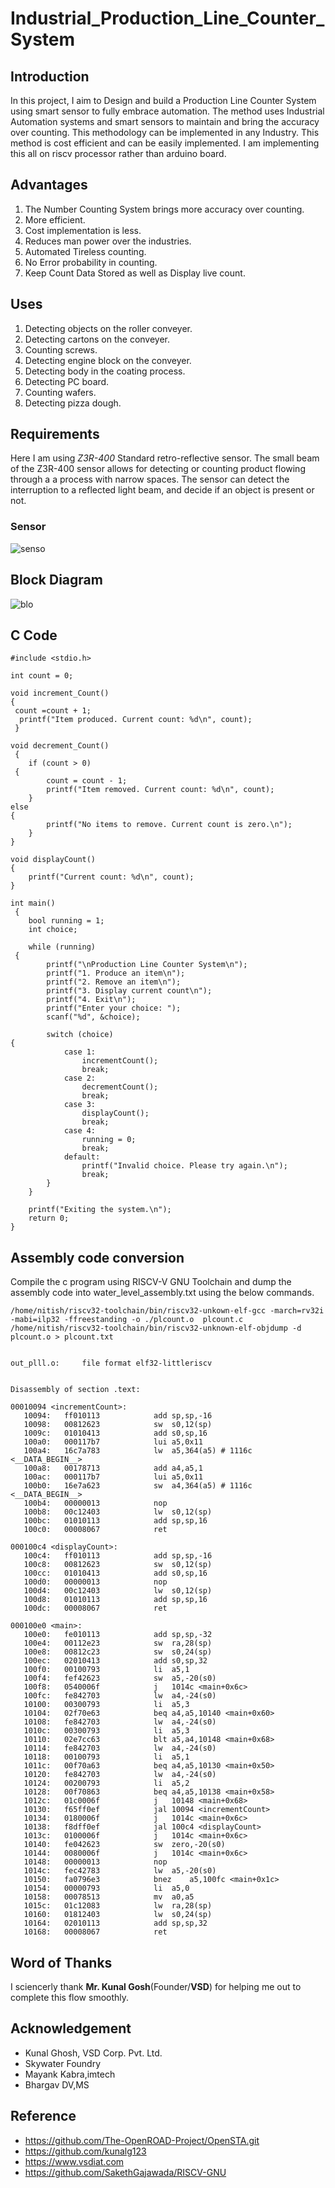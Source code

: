 # Industrial_Production_Line_Counter_System
## Introduction 

In this project, I aim to Design and build a Production Line Counter System  using smart sensor to fully embrace automation. The method uses Industrial Automation systems and smart sensors to maintain and bring the accuracy over counting. This methodology can be implemented in any Industry. This method is cost efficient and can be easily implemented. I am implementing this all on riscv processor rather than arduino board.

## Advantages
1. The Number Counting System brings more accuracy over counting.
2. More efficient.
3. Cost implementation is less.
4. Reduces man power over the industries.
5. Automated Tireless counting.
6. No Error probability in counting.
7. Keep Count Data Stored as well as Display live count.

## Uses
1. Detecting objects on the roller conveyer.
2. Detecting cartons on the conveyer.
3. Counting screws.
4. Detecting engine block on the conveyer.
5. Detecting body in the coating process.
6. Detecting PC board.
7. Counting wafers.
8. Detecting pizza dough.
## Requirements

Here I am using *Z3R-400* Standard retro-reflective sensor. The small beam of the Z3R-400 sensor allows for detecting or counting product flowing through a a process with narrow spaces. The sensor can detect the interruption to a reflected light beam, and decide if an object is present or not.
### Sensor

![senso](https://github.com/nitishkumar515/Industrial_Production_Line_Counter_System/assets/140998638/141af6b3-3514-4de2-8863-4a59784917e2)



## Block Diagram
![blo](https://github.com/nitishkumar515/Industrial_Production_Line_Counter_System/assets/140998638/8e505ea4-a3b2-4001-a0fc-fe4a352251a0)




## C Code
```
#include <stdio.h>

int count = 0;

void increment_Count()
{
 count =count + 1;
  printf("Item produced. Current count: %d\n", count);
 }

void decrement_Count()
 {
    if (count > 0)
 {
        count = count - 1;
        printf("Item removed. Current count: %d\n", count);
    }
else
{
        printf("No items to remove. Current count is zero.\n");
    }
}

void displayCount()
{
    printf("Current count: %d\n", count);
}

int main()
 {
    bool running = 1;
    int choice;

    while (running)
 {
        printf("\nProduction Line Counter System\n");
        printf("1. Produce an item\n");
        printf("2. Remove an item\n");
        printf("3. Display current count\n");
        printf("4. Exit\n");
        printf("Enter your choice: ");
        scanf("%d", &choice);

        switch (choice)
{
            case 1:
                incrementCount();
                break;
            case 2:
                decrementCount();
                break;
            case 3:
                displayCount();
                break;
            case 4:
                running = 0;
                break;
            default:
                printf("Invalid choice. Please try again.\n");
                break;
        }
    }

    printf("Exiting the system.\n");
    return 0;
}
```

## Assembly code conversion

Compile the c program using RISCV-V GNU Toolchain and dump the assembly code into water_level_assembly.txt using the below commands.
```
/home/nitish/riscv32-toolchain/bin/riscv32-unkown-elf-gcc -march=rv32i -mabi=ilp32 -ffreestanding -o ./plcount.o  plcount.c
/home/nitish/riscv32-toolchain/bin/riscv32-unknown-elf-objdump -d  plcount.o > plcount.txt
```
```

out_plll.o:     file format elf32-littleriscv


Disassembly of section .text:

00010094 <incrementCount>:
   10094:	ff010113          	add	sp,sp,-16
   10098:	00812623          	sw	s0,12(sp)
   1009c:	01010413          	add	s0,sp,16
   100a0:	000117b7          	lui	a5,0x11
   100a4:	16c7a783          	lw	a5,364(a5) # 1116c <__DATA_BEGIN__>
   100a8:	00178713          	add	a4,a5,1
   100ac:	000117b7          	lui	a5,0x11
   100b0:	16e7a623          	sw	a4,364(a5) # 1116c <__DATA_BEGIN__>
   100b4:	00000013          	nop
   100b8:	00c12403          	lw	s0,12(sp)
   100bc:	01010113          	add	sp,sp,16
   100c0:	00008067          	ret

000100c4 <displayCount>:
   100c4:	ff010113          	add	sp,sp,-16
   100c8:	00812623          	sw	s0,12(sp)
   100cc:	01010413          	add	s0,sp,16
   100d0:	00000013          	nop
   100d4:	00c12403          	lw	s0,12(sp)
   100d8:	01010113          	add	sp,sp,16
   100dc:	00008067          	ret

000100e0 <main>:
   100e0:	fe010113          	add	sp,sp,-32
   100e4:	00112e23          	sw	ra,28(sp)
   100e8:	00812c23          	sw	s0,24(sp)
   100ec:	02010413          	add	s0,sp,32
   100f0:	00100793          	li	a5,1
   100f4:	fef42623          	sw	a5,-20(s0)
   100f8:	0540006f          	j	1014c <main+0x6c>
   100fc:	fe842703          	lw	a4,-24(s0)
   10100:	00300793          	li	a5,3
   10104:	02f70e63          	beq	a4,a5,10140 <main+0x60>
   10108:	fe842703          	lw	a4,-24(s0)
   1010c:	00300793          	li	a5,3
   10110:	02e7cc63          	blt	a5,a4,10148 <main+0x68>
   10114:	fe842703          	lw	a4,-24(s0)
   10118:	00100793          	li	a5,1
   1011c:	00f70a63          	beq	a4,a5,10130 <main+0x50>
   10120:	fe842703          	lw	a4,-24(s0)
   10124:	00200793          	li	a5,2
   10128:	00f70863          	beq	a4,a5,10138 <main+0x58>
   1012c:	01c0006f          	j	10148 <main+0x68>
   10130:	f65ff0ef          	jal	10094 <incrementCount>
   10134:	0180006f          	j	1014c <main+0x6c>
   10138:	f8dff0ef          	jal	100c4 <displayCount>
   1013c:	0100006f          	j	1014c <main+0x6c>
   10140:	fe042623          	sw	zero,-20(s0)
   10144:	0080006f          	j	1014c <main+0x6c>
   10148:	00000013          	nop
   1014c:	fec42783          	lw	a5,-20(s0)
   10150:	fa0796e3          	bnez	a5,100fc <main+0x1c>
   10154:	00000793          	li	a5,0
   10158:	00078513          	mv	a0,a5
   1015c:	01c12083          	lw	ra,28(sp)
   10160:	01812403          	lw	s0,24(sp)
   10164:	02010113          	add	sp,sp,32
   10168:	00008067          	ret
```

## Word of Thanks
I sciencerly thank **Mr. Kunal Gosh**(Founder/**VSD**) for helping me out to complete this flow smoothly.

## Acknowledgement
- Kunal Ghosh, VSD Corp. Pvt. Ltd.
- Skywater Foundry
- Mayank Kabra,imtech
- Bhargav DV,MS
  
## Reference 

- https://github.com/The-OpenROAD-Project/OpenSTA.git
- https://github.com/kunalg123
- https://www.vsdiat.com
- https://github.com/SakethGajawada/RISCV-GNU
